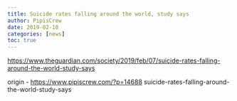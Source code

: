 ```yaml
---
title: Suicide rates falling around the world, study says
author: PipisCrew
date: 2019-02-10
categories: [news]
toc: true
---
```


https://www.theguardian.com/society/2019/feb/07/suicide-rates-falling-around-the-world-study-says

origin - https://www.pipiscrew.com/?p=14688 suicide-rates-falling-around-the-world-study-says